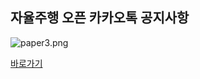 ## 자율주행 오픈 카카오톡 공지사항

![paper3.png]()

[바로가기](https://www.notion.so/Self-Driving-Car-OpenTalk-99b9fa4013bf4c11a10d127f9f29b6fe)
